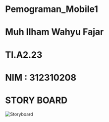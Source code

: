 # Pemograman_Mobile1
# Muh Ilham Wahyu Fajar
# TI.A2.23
# NIM : 312310208
# STORY BOARD
![Storyboard](https://github.com/user-attachments/assets/ab6441f9-3b22-483e-92bb-2157714aec40)
